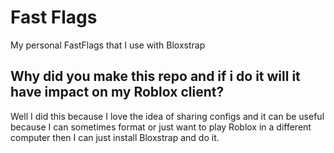 # Fast Flags
My personal FastFlags that I use with Bloxstrap

<h2>Why did you make this repo and if i do it will it have impact on my Roblox client? </h2>
<p>Well I did this because I love the idea of sharing configs and it can be useful because I can sometimes format or just want to play Roblox in a different computer then I can just install Bloxstrap and do it.</p>
